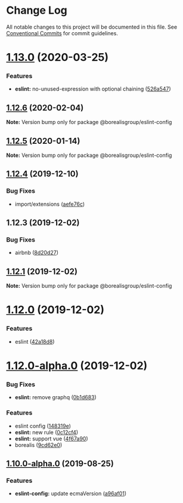 # Change Log

All notable changes to this project will be documented in this file.
See [Conventional Commits](https://conventionalcommits.org) for commit guidelines.

# [1.13.0](https://github.com/borealisgroup/borealis/tree/master/packages/@borealisgroup/eslint-config/compare/@borealisgroup/eslint-config@1.12.6...@borealisgroup/eslint-config@1.13.0) (2020-03-25)


### Features

* **eslint:** no-unused-expression with optional chaining ([526a547](https://github.com/borealisgroup/borealis/tree/master/packages/@borealisgroup/eslint-config/commit/526a5476c5a58c4477d460cc2871661d91704ce1))






## [1.12.6](https://github.com/borealisgroup/borealis/tree/master/packages/@borealisgroup/eslint-config/compare/@borealisgroup/eslint-config@1.12.5...@borealisgroup/eslint-config@1.12.6) (2020-02-04)

**Note:** Version bump only for package @borealisgroup/eslint-config





## [1.12.5](https://github.com/borealisgroup/borealis/tree/master/packages/@borealisgroup/eslint-config/compare/@borealisgroup/eslint-config@1.12.4...@borealisgroup/eslint-config@1.12.5) (2020-01-14)

**Note:** Version bump only for package @borealisgroup/eslint-config






## [1.12.4](https://github.com/borealisgroup/borealis/tree/master/packages/@borealisgroup/eslint-config/compare/@borealisgroup/eslint-config@1.12.1...@borealisgroup/eslint-config@1.12.4) (2019-12-10)


### Bug Fixes

* import/extensions ([aefe76c](https://github.com/borealisgroup/borealis/tree/master/packages/@borealisgroup/eslint-config/commit/aefe76c57434c6a4be79a0048e7f4d76c9d17878))



## 1.12.3 (2019-12-02)


### Bug Fixes

* airbnb ([8d20d27](https://github.com/borealisgroup/borealis/tree/master/packages/@borealisgroup/eslint-config/commit/8d20d275f2abca87920f552f81116e22181df52e))





## [1.12.1](https://github.com/borealisgroup/borealis/tree/master/packages/@borealisgroup/eslint-config/compare/@borealisgroup/eslint-config@1.12.0...@borealisgroup/eslint-config@1.12.1) (2019-12-02)

**Note:** Version bump only for package @borealisgroup/eslint-config





# [1.12.0](https://github.com/borealisgroup/borealis/tree/master/packages/@borealisgroup/eslint-config/compare/@borealisgroup/eslint-config@1.12.0-alpha.0...@borealisgroup/eslint-config@1.12.0) (2019-12-02)


### Features

* eslint ([42a18d8](https://github.com/borealisgroup/borealis/tree/master/packages/@borealisgroup/eslint-config/commit/42a18d8956051605d5fde414d0fa1533e264798d))





# [1.12.0-alpha.0](https://github.com/borealisgroup/borealis/tree/master/packages/@borealisgroup/eslint-config/compare/@borealisgroup/eslint-config@1.10.0-alpha.1...@borealisgroup/eslint-config@1.12.0-alpha.0) (2019-12-02)


### Bug Fixes

* **eslint:** remove graphq ([0b1d683](https://github.com/borealisgroup/borealis/tree/master/packages/@borealisgroup/eslint-config/commit/0b1d68353f4efb5563216eadfefa3b4390980a2a))


### Features

* eslint config ([148319e](https://github.com/borealisgroup/borealis/tree/master/packages/@borealisgroup/eslint-config/commit/148319eaaab62bb354334074203bda0d3ec69827))
* **eslint:** new rule ([0c12cf4](https://github.com/borealisgroup/borealis/tree/master/packages/@borealisgroup/eslint-config/commit/0c12cf4bbc77e40d2e277c365860e4ec4ad1362f))
* **eslint:** support vue ([4f67a90](https://github.com/borealisgroup/borealis/tree/master/packages/@borealisgroup/eslint-config/commit/4f67a9009f40915fefd0e058a54ac32598abf2bc))
* borealis ([9cd62e0](https://github.com/borealisgroup/borealis/tree/master/packages/@borealisgroup/eslint-config/commit/9cd62e08da44be893507f69f85e3763609e2139f))





## [1.10.0-alpha.0](https://github.com/borealisgroup/borealis/tree/master/packages/@borealisgroup/eslint-config/compare/@borealisgroup/eslint-config@1.9.1...@borealisgroup/eslint-config@1.10.0-alpha.0) (2019-08-25)

### Features

- **eslint-config:** update ecmaVersion ([a96af01](https://github.com/borealisgroup/borealis/tree/master/packages/@borealisgroup/eslint-config/commit/a96af01))
